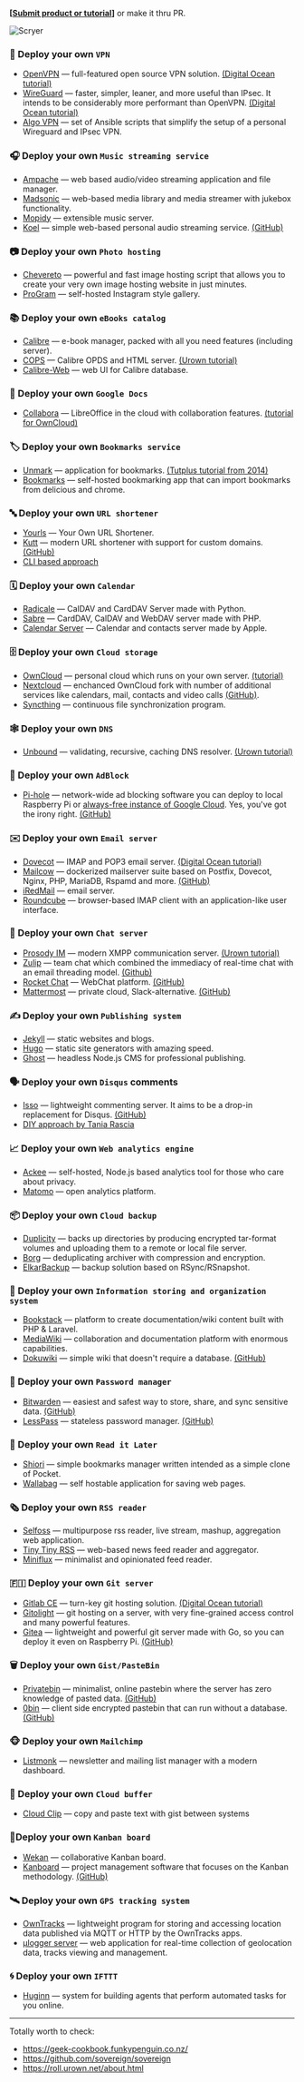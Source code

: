 **[[Submit product or tutorial](https://github.com/Atarity/deploy-your-own-saas/issues/new?assignees=&labels=&template=submit-new-product.md)]** or make it thru PR.

![Scryer](/scryer.jpg)

### 🙊 Deploy your own `VPN`
- [OpenVPN](https://openvpn.net/) — full-featured open source VPN solution. [(Digital Ocean tutorial)](https://www.digitalocean.com/community/tutorials/how-to-set-up-an-openvpn-server-on-ubuntu-16-04)
- [WireGuard](https://www.wireguard.com/) —  faster, simpler, leaner, and more useful than IPsec. It intends to be considerably more performant than OpenVPN. [(Digital Ocean tutorial)](https://www.digitalocean.com/community/tutorials/how-to-create-a-point-to-point-vpn-with-wireguard-on-ubuntu-16-04)
- [Algo VPN](https://github.com/trailofbits/algo) — set of Ansible scripts that simplify the setup of a personal Wireguard and IPsec VPN.

### 🎧 Deploy your own `Music streaming service`
- [Ampache](https://github.com/ampache/ampache) — web based audio/video streaming application and file manager.
- [Madsonic](https://beta.madsonic.org/pages/index.jsp) — web-based media library and media streamer with jukebox functionality.
- [Mopidy](https://www.mopidy.com/) — extensible music server.
- [Koel](https://koel.phanan.net/) — simple web-based personal audio streaming service. [(GitHub)](https://github.com/phanan/koel)

### 📷 Deploy your own `Photo hosting`
- [Chevereto](https://chevereto.com/free) — powerful and fast image hosting script that allows you to create your very own image hosting website in just minutes.
- [ProGram](https://sarthology.github.io/proGramCLI/) — self-hosted Instagram style gallery.

### 📚 Deploy your own `eBooks catalog`
- [Calibre](https://github.com/kovidgoyal/calibre) — e-book manager, packed with all you need features (including server).
- [COPS](https://github.com/seblucas/cops) — Calibre OPDS and HTML server. [(Urown tutorial)](https://roll.urown.net/server/ebooks.html)
- [Calibre-Web](https://github.com/janeczku/calibre-web) — web UI for Calibre database.

### 📄 Deploy your own `Google Docs`
- [Collabora](https://www.collaboraoffice.com/collabora-online/) — LibreOffice in the cloud with collaboration features. [(tutorial for OwnCloud)](https://www.collaboraoffice.com/code/docker/)

### 🏷 Deploy your own `Bookmarks service`
- [Unmark](https://github.com/cdevroe/unmark) — application for bookmarks. [(Tutplus tutorial from 2014)](https://computers.tutsplus.com/tutorials/host-your-own-bookmarking-webapp-with-unmark--cms-21385)
- [Bookmarks](https://github.com/dyu/bookmarks) — self-hosted bookmarking app that can import bookmarks from delicious and chrome.

### 🔤 Deploy your own `URL shortener`
- [Yourls](https://github.com/YOURLS/YOURLS) — Your Own URL Shortener.
- [Kutt](https://kutt.it/) — modern URL shortener with support for custom domains. [(GitHub)](https://github.com/thedevs-network/kutt)
- [CLI based approach](https://dev.to/commonshost/build-your-own-url-shortener-in-15-minutes-279n)

### 🗓 Deploy your own `Calendar`
- [Radicale](https://radicale.org/) — CalDAV and CardDAV Server made with Python.
- [Sabre](http://sabre.io/) — CardDAV, CalDAV and WebDAV server made with PHP.
- [Calendar Server](https://github.com/apple/ccs-calendarserver) — Calendar and contacts server made by Apple.

### 🗄 Deploy your own `Cloud storage`
- [OwnCloud](https://github.com/owncloud/core) — personal cloud which runs on your own server. [(tutorial)](https://doc.owncloud.org/server/10.2/admin_manual/installation/deployment_considerations.html)
- [Nextcloud](https://nextcloud.com/) — enchanced OwnCloud fork with number of additional services like calendars, mail, contacts and video calls [(GitHub)](https://github.com/nextcloud).
- [Syncthing](https://syncthing.net/) — continuous file synchronization program.

### 🕸 Deploy your own `DNS`
- [Unbound](https://github.com/NLnetLabs/unbound) — validating, recursive, caching DNS resolver. [(Urown tutorial)](https://roll.urown.net/server/dns/unbound.htm)

### 🛑 Deploy your own `AdBlock` 
- [Pi-hole](https://pi-hole.net/) — network-wide ad blocking software you can deploy to local Raspberry Pi or [always-free instance of Google Cloud](https://github.com/n3m351d4/Pi-Hole-PiVPN-on-Google-Compute-Engine-Free-Tier-with-Full-Tunnel-and-Split-Tunnel-OpenVPN-Configs). Yes, you've got the irony right. [(GitHub)](https://github.com/pi-hole)

### ✉️ Deploy your own `Email server`
- [Dovecot](https://www.dovecot.org/) — IMAP and POP3 email server. [(Digital Ocean tutorial)](https://www.digitalocean.com/community/tutorials/how-to-configure-a-mail-server-using-postfix-dovecot-mysql-and-spamassassin)
- [Mailcow](https://mailcow.email/) — dockerized mailserver suite based on  Postfix, Dovecot, Nginx, PHP, MariaDB, Rspamd and more. [(GitHub)](https://github.com/mailcow/mailcow-dockerized)
- [iRedMail](https://www.iredmail.org/) — email server.
- [Roundcube](https://roundcube.net/) — browser-based IMAP client with an application-like user interface.

### 💬 Deploy your own `Chat server`
- [Prosody IM](https://prosody.im/) — modern XMPP communication server. [(Urown tutorial)](https://roll.urown.net/server/prosody.html)
- [Zulip](https://zulipchat.com/) — team chat which combined the immediacy of real-time chat with an email threading model. [(Github)](https://github.com/zulip/zulip)
- [Rocket Chat](https://rocket.chat/) — WebChat platform. [(GitHub)](https://github.com/RocketChat/Rocket.Chat)
- [Mattermost](https://mattermost.com/) — private cloud, Slack-alternative.  [(GitHub)](https://github.com/mattermost/mattermost-server)

### ✍️ Deploy your own `Publishing system` 
- [Jekyll](https://jekyllrb.com/) — static websites and blogs.
- [Hugo](https://gohugo.io/) — static site generators with amazing speed. 
- [Ghost](https://github.com/TryGhost/Ghost) — headless Node.js CMS for professional publishing.

### 🗣 Deploy your own `Disqus` comments
- [Isso](https://posativ.org/isso/) — lightweight commenting server. It aims to be a drop-in replacement for Disqus. [(GitHub)](https://github.com/posativ/isso)
- [DIY approach by Tania Rascia](https://www.taniarascia.com/add-comments-to-static-site/)

### 📈 Deploy your own `Web analytics engine` 
- [Ackee](https://ackee.electerious.com) — self-hosted, Node.js based analytics tool for those who care about privacy.
- [Matomo](https://github.com/matomo-org/matomo) — open analytics platform.

### 📦 Deploy your own `Cloud backup`
- [Duplicity](http://duplicity.nongnu.org/) — backs up directories by producing encrypted tar-format volumes and uploading them to a remote or local file server.
- [Borg](https://www.borgbackup.org/) — deduplicating archiver
with compression and encryption.
- [ElkarBackup](https://github.com/elkarbackup/elkarbackup) — backup solution based on RSync/RSnapshot.

### 📂 Deploy your own `Information storing and organization system`
- [Bookstack](https://github.com/BookStackApp/BookStack) — platform to create documentation/wiki content built with PHP & Laravel.
- [MediaWiki](https://www.mediawiki.org/wiki/MediaWiki) — collaboration and documentation platform with enormous capabilities.
- [Dokuwiki](https://www.dokuwiki.org/) — simple wiki that doesn't require a database. [(GitHub)](https://github.com/splitbrain/dokuwiki)

### 🔑 Deploy your own `Password manager`
- [Bitwarden](https://bitwarden.com/) — easiest and safest way to store, share, and sync sensitive data. [(GitHub)](https://github.com/bitwarden/server)
- [LessPass](https://lesspass.com/) — stateless password manager. [(GitHub)](https://github.com/lesspass/lesspass)

### 🤥 Deploy your own `Read it Later` 
- [Shiori](https://github.com/go-shiori/shiori) — simple bookmarks manager written intended as a simple clone of Pocket.
- [Wallabag](https://www.wallabag.org/en) — self hostable application for saving web pages.

### 🗞 Deploy your own `RSS reader` 
- [Selfoss](https://selfoss.aditu.de/) — multipurpose rss reader, live stream, mashup, aggregation web application.
- [Tiny Tiny RSS](https://tt-rss.org/) — web-based news feed reader and aggregator.
- [Miniflux](https://miniflux.app/) — minimalist and opinionated feed reader.

### 🇫🇮 Deploy your own `Git server` 
- [Gitlab CE](https://gitlab.com/gitlab-org/gitlab-foss) — turn-key git hosting solution. [(Digital Ocean tutorial)](https://www.digitalocean.com/community/tutorials/how-to-install-and-configure-gitlab-on-ubuntu-18-04)
- [Gitolight](https://github.com/sitaramc/gitolite) — git hosting on a server, with very fine-grained access control and many powerful features.
- [Gitea](https://gitea.io) — lightweight and powerful git server made with Go, so you can deploy it even on Raspberry Pi. [(GitHub)](https://github.com/go-gitea)

### 🗑 Deploy your own `Gist/PasteBin`
- [Privatebin](https://privatebin.info/) — minimalist, online pastebin where the server has zero knowledge of pasted data. [(GitHub)](https://github.com/PrivateBin/PrivateBin)
- [0bin](https://0bin.net/) — client side encrypted pastebin that can run without a database. [(GitHub)](https://github.com/sametmax/0bin)

### 🐵 Deploy your own `Mailchimp`
- [Listmonk](https://github.com/knadh/listmonk) — newsletter and mailing list manager with a modern dashboard.

### 📲 Deploy your own `Cloud buffer`
- [Cloud Clip](https://github.com/skywind3000/CloudClip) — copy and paste text with gist between systems

### 🥋Deploy your own `Kanban board` 
- [Wekan](https://github.com/wekan/wekan) — collaborative Kanban board.
- [Kanboard](https://kanboard.org/) — project management software that focuses on the Kanban methodology. [(GitHub)](https://github.com/kanboard/kanboard)

### 🛰 Deploy your own `GPS tracking system`
- [OwnTracks](https://github.com/owntracks) — lightweight program for storing and accessing location data published via MQTT or HTTP by the OwnTracks apps.
- [µlogger server](https://github.com/bfabiszewski/ulogger-server) — web application for real-time collection of geolocation data, tracks viewing and management.

### 🌀 Deploy your own `IFTTT`
- [Huginn](https://github.com/huginn/huginn) — system for building agents that perform automated tasks for you online.

----

Totally worth to check:
- https://geek-cookbook.funkypenguin.co.nz/
- https://github.com/sovereign/sovereign
- https://roll.urown.net/about.html
